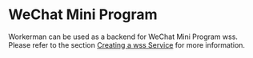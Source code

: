 # WeChat Mini Program

Workerman can be used as a backend for WeChat Mini Program wss. Please refer to the section [Creating a wss Service](secure-websocket-server.md) for more information.
